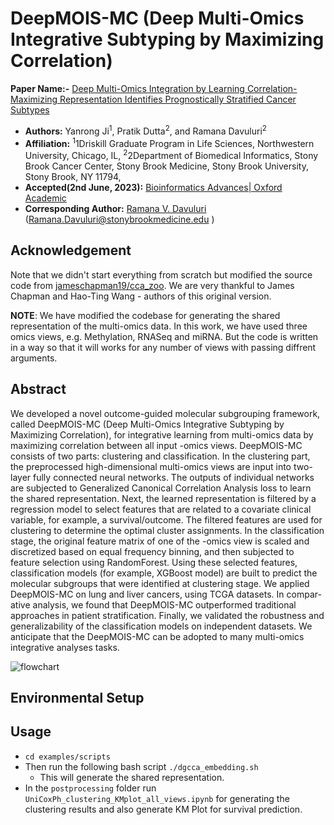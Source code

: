 # DeepMOIS-MC (Deep Multi-Omics Integrative Subtyping by Maximizing Correlation)


**Paper Name:-** [Deep Multi-Omics Integration by Learning Correlation-Maximizing Representation Identifies Prognostically Stratified Cancer Subtypes]()
* **Authors:** Yanrong Ji<sup>1</sup>, Pratik Dutta<sup>2</sup>, and Ramana Davuluri<sup>2</sup>
* **Affiliation:** <sup>1</sup>1Driskill Graduate Program in Life Sciences, Northwestern University, Chicago, IL, <sup>2</sup>2Department of Biomedical Informatics, Stony Brook Cancer Center, Stony Brook Medicine, Stony Brook University, Stony Brook, NY 11794,
* **Accepted(2nd June, 2023):** [Bioinformatics Advances| Oxford Academic](https://academic.oup.com/bioinformaticsadvances)
* **Corresponding Author:** [Ramana V. Davuluri](https://bmi.stonybrookmedicine.edu/people/ramana_davuluri) (Ramana.Davuluri@stonybrookmedicine.edu ) 

## Acknowledgement
Note that we didn't start everything from scratch but modified the source code from [jameschapman19/cca_zoo](https://github.com/jameschapman19/cca_zoo). We are very thankful to James Chapman and Hao-Ting Wang - authors of this original version. 


**NOTE**: We have modified the codebase for generating the shared representation of the multi-omics data. In this work, we have used three omics views, e.g. Methylation, RNASeq and miRNA. But the code is written in a way so that it will works for any number of views with passing diffrent arguments.  

## Abstract
We developed a novel outcome-guided molecular subgrouping framework, called DeepMOIS-MC (Deep Multi-Omics Integrative Subtyping by Maximizing Correlation), for integrative learning from multi-omics data by maximizing correlation between all input -omics views. DeepMOIS-MC consists of two parts: clustering and classification. In the clustering part, the preprocessed high-dimensional multi-omics views are input into two-layer fully connected neural networks. The outputs of individual networks are subjected to Generalized Canonical Correlation Analysis loss to learn the shared representation. Next, the learned representation is filtered by a regression model to select features that are related to a covariate clinical variable, for example, a survival/outcome. The filtered features are used for clustering to determine the optimal cluster assignments. In the classification stage, the original feature matrix of one of the -omics view is scaled and discretized based on equal frequency binning, and then subjected to feature selection using RandomForest. Using these selected features, classification models (for example, XGBoost model) are built to predict the molecular subgroups that were identified at clustering stage. We applied DeepMOIS-MC on lung and liver cancers, using TCGA datasets. In compar-
ative analysis, we found that DeepMOIS-MC outperformed traditional approaches in patient stratification. Finally, we validated the robustness and generalizability of the classification models on independent datasets. We anticipate that the DeepMOIS-MC can be adopted to many multi-omics integrative analyses tasks.

![flowchart](https://github.com/duttaprat/DeepMOIS-MC/assets/29531232/ce056a30-fca1-4c3b-aeff-5c97ea261af8)

## Environmental Setup


## Usage
* `cd examples/scripts`
* Then run the following bash script
`./dgcca_embedding.sh` 
  - This will generate the shared representation. 
* In the `postprocessing` folder run `UniCoxPh_clustering_KMplot_all_views.ipynb` for generating the clustering results and also generate KM Plot for survival prediction.  
